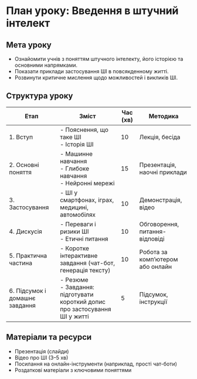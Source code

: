 # План уроку: Введення в штучний інтелект

## Мета уроку
- Ознайомити учнів з поняттям штучного інтелекту, його історією та основними напрямками.
- Показати приклади застосування ШІ в повсякденному житті.
- Розвинути критичне мислення щодо можливостей і викликів ШІ.

## Структура уроку

| Етап            | Зміст                                              | Час (хв) | Методика                     |
|-----------------|---------------------------------------------------|----------|-----------------------------|
| 1. Вступ        | - Пояснення, що таке ШІ<br>- Історія ШІ            | 10       | Лекція, бесіда              |
| 2. Основні поняття | - Машинне навчання<br>- Глибоке навчання<br>- Нейронні мережі | 15       | Презентація, наочні приклади |
| 3. Застосування | - ШІ у смартфонах, іграх, медицині, автомобілях   | 10       | Демонстрація, відео          |
| 4. Дискусія     | - Переваги і ризики ШІ<br>- Етичні питання         | 10       | Обговорення, питання-відповіді |
| 5. Практична частина | - Коротке інтерактивне завдання (чат-бот, генерація тексту) | 10       | Робота за комп’ютером або онлайн |
| 6. Підсумок і домашнє завдання | - Резюме<br>- Завдання: підготувати короткий допис про застосування ШІ у житті | 5        | Підсумок, інструкції       |

## Матеріали та ресурси
- Презентація (слайди)
- Відео про ШІ (3–5 хв)
- Посилання на онлайн-інструменти (наприклад, прості чат-боти)
- Роздаткові матеріали з ключовими поняттями

